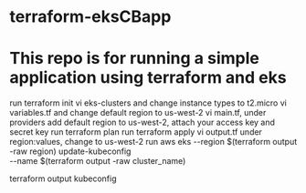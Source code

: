 # terraform-eksCBapp
# This repo is for running a simple application using terraform and eks
run terraform init
vi eks-clusters and change instance types to t2.micro
vi variables.tf and change default region to us-west-2
vi main.tf, under providers add default region to us-west-2, attach your access key and secret key
run terraform plan
run terraform apply
vi output.tf under region:values, change to us-west-2
run aws eks --region $(terraform output -raw region) update-kubeconfig \
    --name $(terraform output -raw cluster_name)

terraform output kubeconfig
